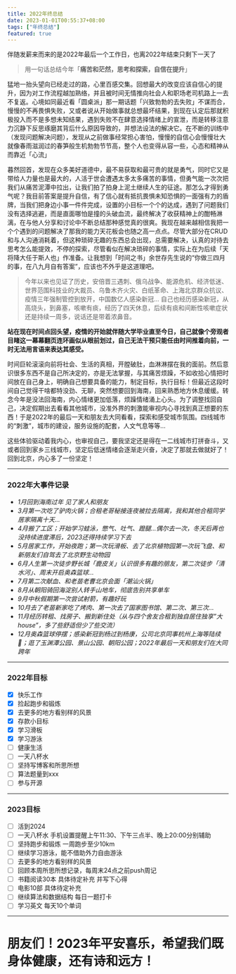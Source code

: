 ```yaml
---
title: 2022年终总结
date: 2023-01-01T00:55:37+08:00
tags: ["年终总结"]
featured: true
---
```


伴随发薪来而来的是2022年最后一个工作日，也离2022年结束只剩下一天了

<!--more-->


> 用一句话总结今年「**痛苦和茫然，思考和探索，自信在提升**」

猛地一抬头望向已经走过的路，心里百感交集。回想最大的改变应该自信心的提升，因为对工作流程越加熟络，并且被时间无情推向社会人和职场老司机路上一去不复返。心境如同最近看「圆桌派」那一期话题「兴致勃勃的去失败」不谋而合，慢慢的不再畏惧失败，又或者说从开始做事就总想最坏结果，到现在认定后那就积极投入而不是多想未知结果，遇到失败不在肆意选择情绪上的宣泄，而是转移注意力沉静下反思琢磨其背后什么原因导致的，并想法设法的解决它。在不断的训练中（发现问题解决问题），发现从之前做事经常担心害怕，慢慢的自信心会慢慢壮大就像春雨滋润过的春笋般生机勃勃节节高，整个人也变得从容一些，心态和精神从而靠近「心流」


暮然回首，发现在众多美好道德中，最不易获取和最可贵的就是勇气，同时它又是带给人力量也是最大的，人活于世会遭遇太多太多痛苦的事情，但勇气能一次次把我们从痛苦泥潭中拉出，让我们拍了拍身上泥土继续人生的征途。那怎么才得到勇气呢？我目前答案是提升自信，有了信心就有抵抗畏惧未知恐惧的一面强有力的盾牌，当我们把身边小事一件件完成，设置的小目标一个个的达成，遇到了问题我们没有选择逃避，而是直面哪怕是撞的头破血流，最终解决了收获精神上的酣畅淋漓，在与他人分享和讨论中不断总结那种感觉真的很爽。我现在越来越相信我把一个个遇到的问题解决了那我的能力天花板会也随之高一点点。尽管大部分在CRUD和与人沟通消耗着，但这种琐碎无趣的东西总会出现，总需要解决，认真的对待去思考怎么能提效，不停的探索，尽管看似在解决琐碎的事情，实际上在为后续「天将降大任于斯人也」作准备。让我想到「时间之书」余世存先生说的“你做三四月的事，在八九月自有答案”，应该也不外乎是这道理吧。

> 今年以来也见证了历史，安倍晋三遇刺、俄乌战争、能源危机、经济低迷、世界范围科技业的大裁员、乌鲁木齐火灾、白纸革命、上海北京群众抗议、疫情三年强制管控到放开，中国数亿人感染新冠... 自己也经历感染新冠，从高烧头，到鼻塞，咳嗽有痰，经历了四天休息，后续有痰和间断性咳嗽症状还是持续一周多，说话还是带着浓鼻音。

**站在现在时间点回头望，疫情的开始就伴随大学毕业直至今日，自己就像个旁观者目睹这一幕幕翻页连环画似从眼前划过，自己无法干预只能任由时间推着向前，一时无法用言语来表达其感受。**

时间巨轮滚滚向前将社会、生活的真相，开膛破肚，血淋淋摆在我的面前。然后意识很多东西不是自己所决定的，亦是无法掌握，与其痛苦烦躁，不如收拾心情把时间放在自己身上，明确自己想要具备的能力，制定目标，执行目标！但最近这段时间自己觉得干啥都特没劲、无聊，突然想要回到海南，回来熟悉地方休息缓缓。转念今年是没法回海南，内心情绪更加低落，烦躁情绪涌上心头。为了调整找回自己，决定假期出去看看其他城市，没准外界的刺激能审视内心寻找到真正想要的东西！于是2022年的最后一天和朋友去大同看看，探索和感受城市氛围。四线城市的“刺激”，城市的建设，服务设施的配套，人文气息等等…

这些体验驱动着我内心，也审视自己，要我坚定还是得在一二线城市打拼奋斗，又或者回到家乡三线城市，坚定后低迷情绪会逐渐走兴奋，决定了那就去做就好了！回到北京，内心多了一份坚定！

---

### 2022年大事件记录
- *1月回到海南过年 见了家人和朋友*
- *3月第一次吃了驴肉火锅；合租老哥秘接连夜被拉去隔离，我和其他合租同学居家隔离十天…*
- *4月搬了工区；开始学习蛙泳，憋气、吐气、蹬腿…偶尔去一次，冬天后再也没持续进度滞后，2023还得持续学习下去*
- *5月居家工作，开始夜跑；第一次玩滑板、去了北京植物园第一次玩飞盘、和新朋友们自驾去了北京野生动物园*
- *6月人生第一次徒步野长城「鹿皮关」认识很多有趣的朋友，第二次徒步「清水河」、周末开启奥森篮球…*
- *7月第二次献血、和老苗老曹北京会面「潮汕火锅」*
- *8月从朝阳骑回海淀别人转手山地车，彻底告别共享单车*
- *9月中秋假期第一次尝试射箭，有趣好玩*
- *10月去了老苗新家吃了烤肉、第一次去了国家图书馆、第二次、第三次…* 
- *11月经历转租、找房子、搬到新住处（从与四个舍友合租到独自居住独享”大house”，多了些舒适但少了些交流）*
- *12月奥森篮球停摆；感染新冠到杨过到杨康，公司北京同事杭州上海等陆续🐑；逛了玉渊潭公园、景山公园、朝阳公园；2022年最后一天和朋友们在大同跨年*

---

### 2022年目标
- [x] 快乐工作 
- [x] 捡起跑步和锻炼
- [x] 去更多的地方看别样的风景
- [x] 存款小目标
- [x] 学习滑板
- [x] 学习游泳
- [ ] 健康生活
- [ ] 一天八杯水
- [ ] 坚持写博客和所思所想
- [ ] 算法题量到xxx
- [ ] 参与开源

---

### 2023目标
- [ ] 活到2024
- [ ] 一天八杯水 手机设置提醒上午11:30、下午三点半、晚上20:00分别辅助
- [ ] 坚持跑步和锻炼 一周跑步至少10km
- [ ] 继续学习游泳，能不借助外力自由游泳
- [ ] 去更多的地方看别样的风景
- [ ] 回顾本周所思所想记录，每周末24点之前push周记
- [ ] 书籍阅读30本 具体待定补充 并写下心得 
- [ ] 电影10部  具体待定补充
- [ ] 继续算法和数据结构 每日一题打卡
- [ ] 学习英文 每天10个单词

---

# 朋友们！2023年平安喜乐，希望我们既身体健康，还有诗和远方！